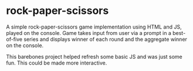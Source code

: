 # rock-paper-scissors

A simple rock-paper-scissors game implementation using HTML and JS, played on the console. Game takes input from user via a prompt in a best-of-five series and displays winner of each round and the aggregate winner on the console.

This barebones project helped refresh some basic JS and was just some fun. This could be made more interactive.
